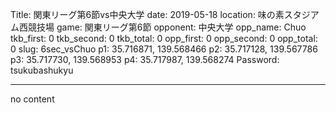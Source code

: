 Title: 関東リーグ第6節vs中央大学
date: 2019-05-18
location: 味の素スタジアム西競技場
game: 関東リーグ第6節
opponent: 中央大学
opp_name: Chuo
tkb_first: 0
tkb_second: 0
tkb_total: 0
opp_first: 0
opp_second: 0
opp_total: 0
slug: 6sec_vsChuo
p1: 35.716871, 139.568466
p2: 35.717128, 139.567786
p3: 35.717730, 139.568953
p4: 35.717987, 139.568274
Password: tsukubashukyu



---
no content
